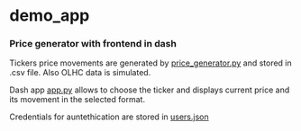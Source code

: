 # demo_app
### Price generator with frontend in dash

Tickers price movements are generated by [price_generator.py](/price_generator.py) and stored in .csv file. Also OLHC data is simulated.

Dash app [app.py](/app.py) allows to choose the ticker and displays current price and its movement in the selected format.

Credentials for auntethication are stored in [users.json](/ins/users.json)
